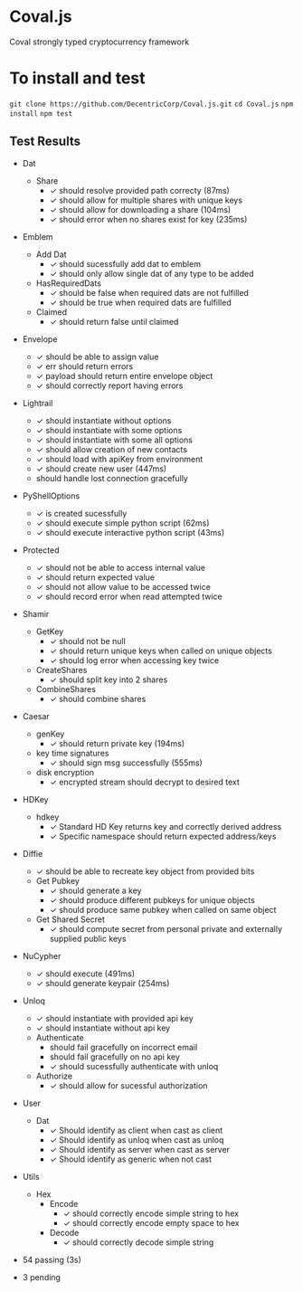 # Coval.js
Coval strongly typed cryptocurrency framework

# To install and test
`git clone https://github.com/DecentricCorp/Coval.js.git`
`cd Coval.js`
`npm install`
`npm test`

## Test Results

- Dat
   - Share
     - ✓ should resolve provided path correcty (87ms)
      - ✓ should allow for multiple shares with unique keys
      - ✓ should allow for downloading a share (104ms)
      - ✓ should error when no shares exist for key (235ms)

 - Emblem
   - Add Dat
      - ✓ should sucessfully add dat to emblem
      - ✓ should only allow single dat of any type to be added
   - HasRequiredDats
      - ✓ should be false when required dats are not fulfilled
      - ✓ should be true when required dats are fulfilled
   - Claimed
      - ✓ should return false until claimed

 - Envelope
    - ✓ should be able to assign value
    - ✓ err should return errors
    - ✓ payload should return entire envelope object
    - ✓ should correctly report having errors

 - Lightrail
    - ✓ should instantiate without options
    - ✓ should instantiate with some options
    - ✓ should instantiate with some all options
    - ✓ should allow creation of new contacts
    - ✓ should load with apiKey from environment
    - ✓ should create new user (447ms)
    - should handle lost connection gracefully

 - PyShellOptions
    - ✓ is created sucessfully
    - ✓ should execute simple python script (62ms)
    - ✓ should execute interactive python script (43ms)

 - Protected
    - ✓ should not be able to access internal value
    - ✓ should return expected value
    - ✓ should not allow value to be accessed twice
    - ✓ should record error when read attempted twice

 - Shamir
   - GetKey
      - ✓ should not be null
      - ✓ should return unique keys when called on unique objects
      - ✓ should log error when accessing key twice
   - CreateShares
      - ✓ should split key into 2 shares
   - CombineShares
      - ✓ should combine shares

 - Caesar
   - genKey
      - ✓ should return private key (194ms)
   - key time signatures
      - ✓ should sign msg successfully (555ms)
   - disk encryption
      - ✓ encrypted stream should decrypt to desired text

 - HDKey
   - hdkey
      - ✓ Standard HD Key returns key and correctly derived address
      - ✓ Specific namespace should return expected address/keys

 - Diffie
    - ✓ should be able to recreate key object from provided bits
   - Get Pubkey
      - ✓ should generate a key
      - ✓ should produce different pubkeys for unique objects
      - ✓ should produce same pubkey when called on same object
   - Get Shared Secret
      - ✓ should compute secret from personal private and externally supplied public keys

 - NuCypher
    - ✓ should execute (491ms)
    - ✓ should generate keypair (254ms)

 - Unloq
    - ✓ should instantiate with provided api key
    - ✓ should instantiate without api key
   - Authenticate
      - should fail gracefully on incorrect email
      - should fail gracefully on no api key
      - ✓ should sucessfully authenticate with unloq
   - Authorize
      - ✓ should allow for sucessful authorization

 - User
   - Dat
      - ✓ Should identify as client when cast as client
      - ✓ Should identify as unloq when cast as unloq
      - ✓ Should identify as server when cast as server
      - ✓ Should identify as generic when not cast

 - Utils
   - Hex
     - Encode
        - ✓ should correctly encode simple string to hex
        - ✓ should correctly encode empty space to hex
     - Decode
        - ✓ should correctly decode simple string


 - 54 passing (3s)
  - 3 pending
